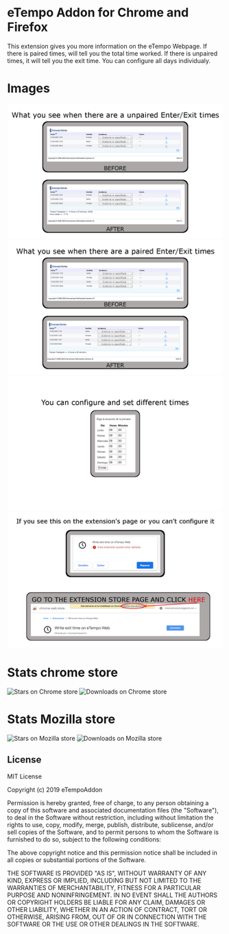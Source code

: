 # eTempo Addon for Chrome and Firefox

This extension gives you more information on the eTempo Webpage.
If there is paired times, will tell you the total time worked.
If there is unpaired times, it will tell you the exit time.
You can configure all days individualy.

# Images
![Text to show with unpaired times](https://github.com/victormartinezsimon/eTempoAddon/blob/master/Build/Images/Unpaired_Times/UnPairedTimes.png)
![Text to show with paired times](https://github.com/victormartinezsimon/eTempoAddon/blob/master/Build/Images/Paired_Times/PairedTimes.png)
![Configuration](https://github.com/victormartinezsimon/eTempoAddon/blob/master/Build/Images/Configuration/Configuration.png)
![Error installing the extension on chrome](https://github.com/victormartinezsimon/eTempoAddon/blob/master/Build/Images/Error_chrome/Error_instalation.png)

# Stats chrome store
![Stars on Chrome store](https://img.shields.io/chrome-web-store/stars/jjflajoclpbcnfmejjhgpefnehjppopd)
![Downloads on Chrome store](https://img.shields.io/chrome-web-store/users/jjflajoclpbcnfmejjhgpefnehjppopd)

# Stats Mozilla store
![Stars on Mozilla store](https://img.shields.io/amo/stars/write-exit-time-on-etempo-web)
![Downloads on Mozilla store](https://img.shields.io/amo/users/write-exit-time-on-etempo-web)

## License

MIT License

Copyright (c) 2019 eTempoAddon

Permission is hereby granted, free of charge, to any person obtaining a copy
of this software and associated documentation files (the "Software"), to deal
in the Software without restriction, including without limitation the rights
to use, copy, modify, merge, publish, distribute, sublicense, and/or sell
copies of the Software, and to permit persons to whom the Software is
furnished to do so, subject to the following conditions:

The above copyright notice and this permission notice shall be included in all
copies or substantial portions of the Software.

THE SOFTWARE IS PROVIDED "AS IS", WITHOUT WARRANTY OF ANY KIND, EXPRESS OR
IMPLIED, INCLUDING BUT NOT LIMITED TO THE WARRANTIES OF MERCHANTABILITY,
FITNESS FOR A PARTICULAR PURPOSE AND NONINFRINGEMENT. IN NO EVENT SHALL THE
AUTHORS OR COPYRIGHT HOLDERS BE LIABLE FOR ANY CLAIM, DAMAGES OR OTHER
LIABILITY, WHETHER IN AN ACTION OF CONTRACT, TORT OR OTHERWISE, ARISING FROM,
OUT OF OR IN CONNECTION WITH THE SOFTWARE OR THE USE OR OTHER DEALINGS IN THE
SOFTWARE.


